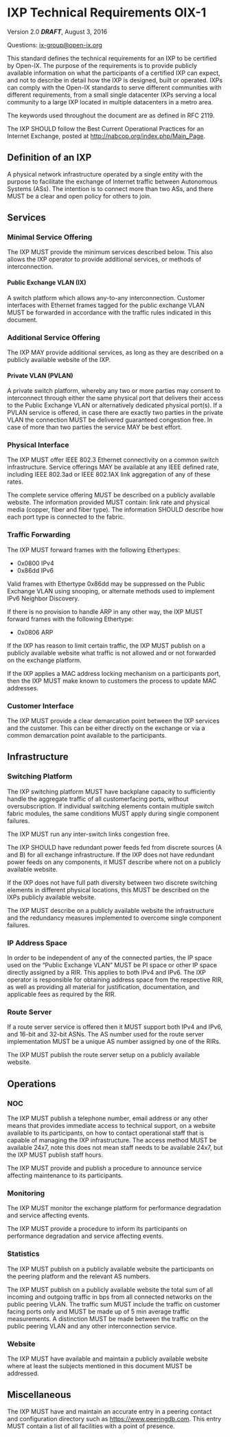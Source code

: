 
# IXP Technical Requirements OIX-1

Version 2.0 ***DRAFT***, August 3, 2016

Questions: <ix-group@open-ix.org>

This standard defines the technical requirements for an IXP to be certified
by Open-IX. The purpose of the requirements is to provide publicly available
information on what the participants of a certified IXP can expect, and
not to describe in detail how the IXP is designed, built or operated. IXPs
can comply with the Open-IX standards to serve different communities with
different requirements, from a small single datacenter IXPs serving a local
community to a large IXP located in multiple datacenters in a metro area.

The keywords used throughout the document are as defined in RFC 2119.

The IXP SHOULD follow the Best Current Operational Practices for an Internet
Exchange, posted at <http://nabcop.org/index.php/Main_Page>.

## Definition of an IXP

A physical network infrastructure operated by a single entity with the
purpose to facilitate the exchange of Internet traffic between Autonomous
Systems (ASs). The intention is to connect more than two ASs, and there
MUST be a clear and open policy for others to join.


## Services

### Minimal Service Offering

The IXP MUST provide the minimum services described below. This also
allows the IXP operator to provide additional services, or methods of
interconnection.

#### Public Exchange VLAN (IX)

A switch platform which allows any-to-any interconnection. Customer interfaces
with Ethernet frames tagged for the public exchange VLAN MUST be forwarded in
accordance with the traffic rules indicated in this document.

### Additional Service Offering
The IXP MAY provide additional services, as long as they are described on a publicly available website of the IXP.

#### Private VLAN (PVLAN)

A private switch platform, whereby any two or more parties may consent to
interconnect through either the same physical port that delivers their access
to the Public Exchange VLAN or alternatively dedicated physical port(s). If a
PVLAN service is offered, in case there are exactly two parties in the private
VLAN the connection MUST be delivered guaranteed congestion free. In case of
more than two parties the service MAY be best effort.

### Physical Interface

The IXP MUST offer IEEE 802.3 Ethernet connectivity on a common switch
infrastructure.  Service offerings MAY be available at any IEEE defined
rate, including IEEE 802.3ad or IEEE 802.1AX link aggregation of any of
these rates.

The complete service offering MUST be described on a publicly available
website. The information provided MUST contain: link rate and physical media
(copper, fiber and fiber type). The information SHOULD describe how each port
type is connected to the fabric.

### Traffic Forwarding

The IXP MUST forward frames with the following Ethertypes:

- 0x0800 IPv4
- 0x86dd IPv6

Valid frames with Ethertype 0x86dd may be suppressed on the Public Exchange
VLAN using snooping, or alternate methods used to implement IPv6 Neighbor
Discovery.

If there is no provision to handle ARP in any other way, the IXP MUST forward
frames with the following Ethertype:

- 0x0806 ARP

If the IXP has reason to limit certain traffic, the IXP MUST publish on a
publicly available website what traffic is not allowed and or not forwarded on
the exchange platform.

If the IXP applies a MAC address locking mechanism on a participants port,
then the IXP MUST make known to customers the process to update MAC addresses.

### Customer Interface

The IXP MUST provide a clear demarcation point between the IXP services and
the customer. This can be either directly on the exchange or via a common
demarcation point available to the participants.


## Infrastructure

### Switching Platform

The IXP switching platform MUST have backplane capacity to sufficiently handle
the aggregate traffic of all customerfacing ports, without oversubscription.
If individual switching elements contain multiple switch fabric modules, the
same conditions MUST apply during single component failures.

The IXP MUST run any inter-switch links congestion free.

The IXP SHOULD have redundant power feeds fed from discrete sources (A and B)
for all exchange infrastructure. If the IXP does not have redundant power
feeds on any components, it MUST describe where not on a publicly available
website.

If the IXP does not have full path diversity between two discrete switching
elements in different physical locations, this MUST be described on the IXPs
publicly available website.

The IXP MUST describe on a publicly available website the infrastructure and
the redundancy measures implemented to overcome single component failures.

### IP Address Space

In order to be independent of any of the connected parties, the IP space used
on the “Public Exchange VLAN” MUST be PI space or other IP space directly
assigned by a RIR. This applies to both IPv4 and IPv6. The IXP operator 
is responsible for obtaining address space from the respective RIR, as well as
providing all material for justification, documentation, and applicable fees
as required by the RIR.

### Route Server

If a route server service is offered then it MUST support both IPv4 and
IPv6, and 16-bit and 32-bit ASNs. The AS number used for the route server
implementation MUST be a unique AS number assigned by one of the RIRs.

The IXP MUST publish the route server setup on a publicly available website.


## Operations

### NOC

The IXP MUST publish a telephone number, email address or any other means that
provides immediate access to technical support, on a website available to its
participants, on how to contact operational staff that is capable of managing
the IXP infrastructure. The access method MUST be available 24x7, note this
does not mean staff needs to be available 24x7, but the IXP MUST publish staff
hours.

The IXP MUST provide and publish a procedure to announce service affecting
maintenance to its participants.

### Monitoring

The IXP MUST monitor the exchange platform for performance degradation and
service affecting events.

The IXP MUST provide a procedure to inform its participants on performance
degradation and service affecting events.

### Statistics

The IXP MUST publish on a publicly available website the participants on the
peering platform and the relevant AS numbers.

The IXP MUST publish on a publicly available website the total sum of all
incoming and outgoing traffic in bps from all connected networks on the public
peering VLAN. The traffic sum MUST include the traffic on customer facing
ports only and MUST be made up of 5 min average traffic measurements. A
distinction MUST be made between the traffic on the public peering VLAN and
any other interconnection service.

### Website

The IXP MUST have available and maintain a publicly available website where at
least the subjects mentioned in this document MUST be addressed.

## Miscellaneous

The IXP MUST have and maintain an accurate entry in a peering contact and
configuration directory such as <https://www.peeringdb.com>. This entry
MUST contain a list of all facilities with a point of presence.
